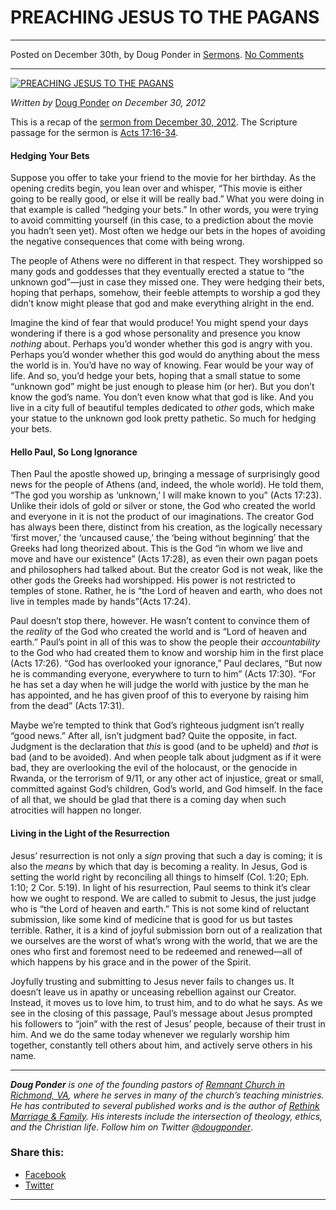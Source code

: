 PREACHING JESUS TO THE PAGANS
=============================

* * *

Posted on December 30th, by Doug Ponder in [Sermons](http://www.remnantresource.org/category/sermons/). [No Comments](http://www.remnantresource.org/preaching-jesus-to-the-pagans/#respond)

* * *

[![PREACHING JESUS TO THE PAGANS](http://www.remnantresource.org/wp-content/uploads/2013/01/Preaching_Jesus_to_the_Pagans.jpg)](http://www.remnantresource.org/wp-content/uploads/2013/01/Preaching_Jesus_to_the_Pagans.jpg)  

_Written by_ [Doug Ponder](http://www.remnantresource.org/author/doug-ponder/ "Posts by Doug Ponder") _on December 30, 2012_

This is a recap of the [sermon from December 30, 2012](http://www.remnantrichmond.org/sermon/preaching-jesus-to-the-pagans/). The Scripture passage for the sermon is [Acts 17:16-34](http://biblia.com/books/esv/Ac17.16-34http:/biblia.com/books/esv/Ac17.16-34).

#### Hedging Your Bets

Suppose you offer to take your friend to the movie for her birthday. As the opening credits begin, you lean over and whisper, “This movie is either going to be really good, or else it will be really bad.” What you were doing in that example is called “hedging your bets.” In other words, you were trying to avoid committing yourself (in this case, to a prediction about the movie you hadn’t seen yet). Most often we hedge our bets in the hopes of avoiding the negative consequences that come with being wrong.

The people of Athens were no different in that respect. They worshipped so many gods and goddesses that they eventually erected a statue to “the unknown god”—just in case they missed one. They were hedging their bets, hoping that perhaps, somehow, their feeble attempts to worship a god they didn’t know might please that god and make everything alright in the end.

Imagine the kind of fear that would produce! You might spend your days wondering if there is a god whose personality and presence you know _nothing_ about. Perhaps you’d wonder whether this god is angry with you. Perhaps you’d wonder whether this god would do anything about the mess the world is in. You’d have no way of knowing. Fear would be your way of life. And so, you’d hedge your bets, hoping that a small statue to some “unknown god” might be just enough to please him (or her). But you don’t know the god’s name. You don’t even know what that god is like. And you live in a city full of beautiful temples dedicated to _other_ gods, which make your statue to the unknown god look pretty pathetic. So much for hedging your bets.

#### Hello Paul, So Long Ignorance

Then Paul the apostle showed up, bringing a message of surprisingly good news for the people of Athens (and, indeed, the whole world). He told them, “The god you worship as ‘unknown,’ I will make known to you” (Acts 17:23). Unlike their idols of gold or silver or stone, the God who created the world and everyone in it is not the product of our imaginations. The creator God has always been there, distinct from his creation, as the logically necessary ‘first mover,’ the ‘uncaused cause,’ the ‘being without beginning’ that the Greeks had long theorized about. This is the God “in whom we live and move and have our existence” (Acts 17:28), as even their own pagan poets and philosophers had talked about. But the creator God is not weak, like the other gods the Greeks had worshipped. His power is not restricted to temples of stone. Rather, he is “the Lord of heaven and earth, who does not live in temples made by hands”(Acts 17:24).

Paul doesn’t stop there, however. He wasn’t content to convince them of the _reality_ of the God who created the world and is “Lord of heaven and earth.” Paul’s point in all of this was to show the people their _accountability_ to the God who had created them to know and worship him in the first place (Acts 17:26). “God has overlooked your ignorance,” Paul declares, “But now he is commanding everyone, everywhere to turn to him” (Acts 17:30). “For he has set a day when he will judge the world with justice by the man he has appointed, and he has given proof of this to everyone by raising him from the dead” (Acts 17:31).

Maybe we’re tempted to think that God’s righteous judgment isn’t really “good news.” After all, isn’t judgment bad? Quite the opposite, in fact. Judgment is the declaration that _this_ is good (and to be upheld) and _that_ is bad (and to be avoided). And when people talk about judgment as if it were bad, they are overlooking the evil of the holocaust, or the genocide in Rwanda, or the terrorism of 9/11, or any other act of injustice, great or small, committed against God’s children, God’s world, and God himself. In the face of all that, we should be glad that there is a coming day when such atrocities will happen no longer.

#### Living in the Light of the Resurrection

Jesus’ resurrection is not only a _sign_ proving that such a day is coming; it is also the _means_ by which that day is becoming a reality. In Jesus, God is setting the world right by reconciling all things to himself (Col. 1:20; Eph. 1:10; 2 Cor. 5:19). In light of his resurrection, Paul seems to think it’s clear how we ought to respond. We are called to submit to Jesus, the just judge who is “the Lord of heaven and earth.” This is not some kind of reluctant submission, like some kind of medicine that is good for us but tastes terrible. Rather, it is a kind of joyful submission born out of a realization that we ourselves are the worst of what’s wrong with the world, that we are the ones who first and foremost need to be redeemed and renewed—all of which happens by his grace and in the power of the Spirit.

Joyfully trusting and submitting to Jesus never fails to changes us. It doesn’t leave us in apathy or unceasing rebellion against our Creator. Instead, it moves us to love him, to trust him, and to do what he says. As we see in the closing of this passage, Paul’s message about Jesus prompted his followers to “join” with the rest of Jesus’ people, because of their trust in him. And we do the same today whenever we regularly worship him together, constantly tell others about him, and actively serve others in his name.

* * *

_**Doug Ponder** is one of the founding pastors of [Remnant Church in Richmond, VA](http://www.remnantrichmond.org/), where he serves in many of the church’s teaching ministries. He has contributed to several published works and is the author of [Rethink Marriage & Family](http://www.remnantrichmond.org/mediafiles/uploaded/r/0e1604567_rethink-marriage-and-family-ebook.pdf). His interests include the intersection of theology, ethics, and the Christian life. Follow him on Twitter [@dougponder](https://twitter.com/dougponder)_.

### Share this:

*   [Facebook](http://www.remnantresource.org/preaching-jesus-to-the-pagans/?share=facebook "Click to share on Facebook")
*   [Twitter](http://www.remnantresource.org/preaching-jesus-to-the-pagans/?share=twitter "Click to share on Twitter")

  

* * *
